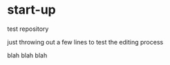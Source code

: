 # start-up
test repository

just throwing out a few lines
to test the editing process

blah blah blah
